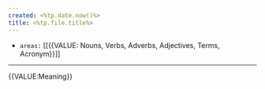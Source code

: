 ```yaml
---
created: <%tp.date.now()%>
title: <%tp.file.title%>
---
```


- `areas:` [[{{VALUE: Nouns, Verbs, Adverbs, Adjectives, Terms, Acronym}}]]

---

{{VALUE:Meaning}}
